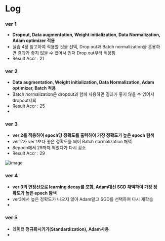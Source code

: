 
# Log

### ver 1 
+ **Dropout, Data augmentation, Weight initialization, Data Normalization, Adam optimizer 적용**
+ 실습 4장 참고하여 적용할 것을 선택, Drop out과 Batch normalization을 혼용하면 결과가 좋지 않을 수 있어서 먼저 Drop out부터 적용함
+ Result Accr : 21

### ver 2
+ **Data augmentation, Weight initialization, Data Normalization, Adam optimizer, Batch 적용**
+ Batch normalization은 dropout과 함께 사용하면 결과가 좋지 않을 수 있어서 dropout제외 
+ Result Accr : 25
+ 
### ver 3
+ **ver 2를 적용하여 epoch당 정확도를 출력하여 가장 정확도가 높은 epoch 탐색**
+ ver 2가 ver 1보다 좋은 정확도를 띄어 Batch normalization 채택 
+ 8epoch에서 29까지 찍었다가 다시 감소 
+ Result Accr : 29

![image](https://user-images.githubusercontent.com/55094745/117323616-04acea80-aeca-11eb-8759-7f62e959f371.png)


### ver 4 
+ **ver 3의 연장선으로 learning decay를 포함, Adam대신 SGD 채택하여 가장 정확도가 높은 epoch 탐색**
+ ver3에서 높은 정확도가 나오지 않아 Adam말고 SGD를 선택하여 다시 재학습
+ 

### ver 5
+ **데이터 정규화시키기(Standardization), Adam사용**
+ 
